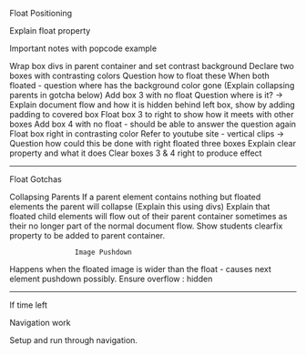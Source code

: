 Float Positioning


Explain float property


Important notes with popcode example


Wrap box divs in parent container and set contrast background
Declare two boxes with contrasting colors
Question how to float these
When both floated - question where has the background color gone (Explain collapsing parents in gotcha below)
Add box 3 with no float
Question where is it? -> Explain document flow and how it is hidden behind left box, show by adding padding to covered box
Float box 3 to right to show how it meets with other boxes
Add box 4 with no float - should be able to answer the question again
Float box right in contrasting color
Refer to youtube site - vertical clips -> Question how could this be done with right floated three boxes
Explain clear property and what it does
Clear boxes 3 & 4 right to produce effect






--------------------------------------------------------------------------------------------------------------------------------


Float Gotchas


Collapsing Parents
If a parent element contains nothing but floated elements the parent will collapse (Explain this using divs)
Explain that floated child elements will flow out of their parent container sometimes as their no longer part of the normal document flow.
Show students clearfix property to be added to parent container.


					Image Pushdown


Happens when the floated image is wider than the float - causes next element pushdown possibly. Ensure
            overflow : hidden



--------------------------------------------------------------------------------------------------------------------------------


If time left


Navigation work


Setup and run through navigation.
